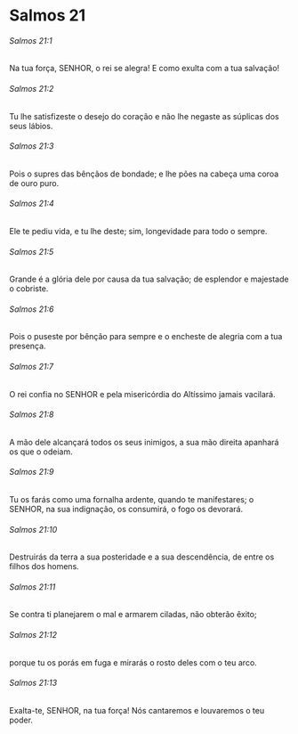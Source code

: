 # Salmos 21

###### Salmos 21:1

Na tua força, SENHOR, o rei se alegra! E como exulta com a tua salvação!

###### Salmos 21:2

Tu lhe satisfizeste o desejo do coração e não lhe negaste as súplicas dos seus lábios.

###### Salmos 21:3

Pois o supres das bênçãos de bondade; e lhe pões na cabeça uma coroa de ouro puro.

###### Salmos 21:4

Ele te pediu vida, e tu lhe deste; sim, longevidade para todo o sempre.

###### Salmos 21:5

Grande é a glória dele por causa da tua salvação; de esplendor e majestade o cobriste.

###### Salmos 21:6

Pois o puseste por bênção para sempre e o encheste de alegria com a tua presença.

###### Salmos 21:7

O rei confia no SENHOR e pela misericórdia do Altíssimo jamais vacilará.

###### Salmos 21:8

A mão dele alcançará todos os seus inimigos, a sua mão direita apanhará os que o odeiam.

###### Salmos 21:9

Tu os farás como uma fornalha ardente, quando te manifestares; o SENHOR, na sua indignação, os consumirá, o fogo os devorará.

###### Salmos 21:10

Destruirás da terra a sua posteridade e a sua descendência, de entre os filhos dos homens.

###### Salmos 21:11

Se contra ti planejarem o mal e armarem ciladas, não obterão êxito;

###### Salmos 21:12

porque tu os porás em fuga e mirarás o rosto deles com o teu arco.

###### Salmos 21:13

Exalta-te, SENHOR, na tua força! Nós cantaremos e louvaremos o teu poder.

